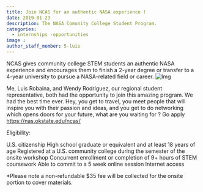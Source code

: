 ```yaml
---
title: Join NCAS for an authentic NASA experience !
date: 2019-01-23
description: The NASA Comunity College Student Program.
categories:
  - internships -opportunities
image : 
author_staff_member: 5-luis
---
```

NCAS gives community college STEM students an authentic NASA experience and encourages them to finish a 2-year degree or transfer to a 4-year university to pursue a NASA-related field or career.
![Img](https://www.google.com/url?sa=i&rct=j&q=&esrc=s&source=images&cd=&ved=2ahUKEwiZ6o6E54TgAhVSNd8KHe9-CRIQjRx6BAgBEAU&url=https%3A%2F%2Froundupreads.jsc.nasa.gov%2Fpages.ashx%2F302%2FTo%2520Alicia%2520Baturoni%2520Cortez%2520education%2520is%2520the%2520great%2520equalizer&psig=AOvVaw3qtjx59nzQ9jmdRCbiIYa8&ust=1548363863027452)

Me, Luis Robaina, and Wendy Rodriguez, our regional student representative, both had the opportunity to join this amazing program. We had the best time ever. 
Hey, you get to travel, you meet people that will inspire you with their passion and ideas, and you get to do networking which opens doors for your future, what are you waiting for ? Go apply 
https://nas.okstate.edu/ncas/



Eligibility:

U.S. citizenship
High school graduate or equivalent and at least 18 years of age
Registered at a U.S. community college during the semester of the onsite workshop
Concurrent enrollment or completion of 9+ hours of STEM coursework
Able to commit to a 5 week online session
Internet access

*Please note a non-refundable $35 fee will be collected for the onsite portion to cover materials.



